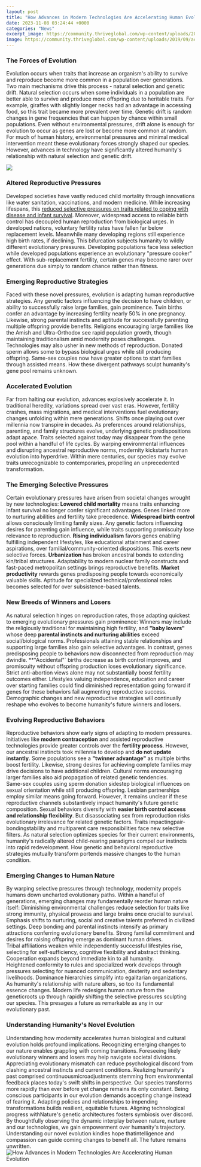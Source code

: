 ```yaml
---
layout: post
title: "How Advances in Modern Technologies Are Accelerating Human Evolution"
date: 2023-11-08 03:24:44 +0000
categories: "News"
excerpt_image: https://community.thriveglobal.com/wp-content/uploads/2019/09/accel-growth-chart.png
image: https://community.thriveglobal.com/wp-content/uploads/2019/09/accel-growth-chart.png
---
```


### The Forces of Evolution
Evolution occurs when traits that increase an organism's ability to survive and reproduce become more common in a population over generations. Two main mechanisms drive this process - natural selection and genetic drift. 
Natural selection occurs when some individuals in a population are better able to survive and produce more offspring due to heritable traits. For example, giraffes with slightly longer necks had an advantage in accessing food, so this trait became more prevalent over time. 
Genetic drift is random changes in gene frequencies that can happen by chance within small populations. Even without environmental pressures, drift alone is enough for evolution to occur as genes are lost or become more common at random.
For much of human history, environmental pressures and minimal medical intervention meant these evolutionary forces strongly shaped our species. However, advances in technology have significantly altered humanity's relationship with natural selection and genetic drift.

![](https://cdn-images-1.medium.com/max/1600/1*wtFvhdzSsWrGDPq-g4fhKw.gif)
### Altered Reproductive Pressures
Developed societies have vastly reduced child mortality through innovations like water sanitation, vaccinations, and modern medicine. While increasing lifespans, this [reduced selective pressures on traits related to coping with disease and infant survival](https://yt.io.vn/collection/agarwal). 
Moreover, widespread access to reliable birth control has decoupled human reproduction from biological urges. In developed nations, voluntary fertility rates have fallen far below replacement levels. Meanwhile many developing regions still experience high birth rates, if declining. 
This bifurcation subjects humanity to wildly different evolutionary pressures. Developing populations face less selection while developed populations experience an evolutionary "pressure cooker" effect. With sub-replacement fertility, certain genes may become rarer over generations due simply to random chance rather than fitness.
### Emerging Reproductive Strategies
Faced with these novel pressures, evolution is adapting human reproductive strategies. Any genetic factors influencing the decision to have children, or ability to successfully raise large families, gain prominence. 
Twin births confer an advantage by increasing fertility nearly 50% in one pregnancy. Likewise, strong parental instincts and aptitude for successfully parenting multiple offspring provide benefits. Religions encouraging large families like the Amish and Ultra-Orthodox see rapid population growth, though maintaining traditionalism amid modernity poses challenges.  
Technologies may also usher in new methods of reproduction. Donated sperm allows some to bypass biological urges while still producing offspring. Same-sex couples now have greater options to start families through assisted means. How these divergent pathways sculpt humanity's gene pool remains unknown.
### Accelerated Evolution
Far from halting our evolution, advances explosively accelerate it. In traditional heredity, variations spread over vast eras. However, fertility crashes, mass migrations, and medical interventions fuel evolutionary changes unfolding within mere generations.
Shifts once playing out over millennia now transpire in decades. As preferences around relationships, parenting, and family structures evolve, underlying genetic predispositions adapt apace. Traits selected against today may disappear from the gene pool within a handful of life cycles.
By warping environmental influences and disrupting ancestral reproductive norms, modernity kickstarts human evolution into hyperdrive. Within mere centuries, our species may evolve traits unrecognizable to contemporaries, propelling an unprecedented transformation.
### The Emerging Selective Pressures 
Certain evolutionary pressures have arisen from societal changes wrought by new technologies:
**Lowered child mortality** means traits enhancing infant survival no longer confer significant advantages. Genes linked more to nurturing abilities and fertility take precedence.
**Widespread birth control** allows consciously limiting family sizes. Any genetic factors influencing desires for parenting gain influence, while traits supporting promiscuity lose relevance to reproduction. 
**Rising individualism** favors genes enabling fulfilling independent lifestyles, like educational attainment and career aspirations, over familial/community-oriented dispositions. This exerts new selective forces.
**Urbanization** has broken ancestral bonds to extending kin/tribal structures. Adaptability to modern nuclear family constructs and fast-paced metropolitan settings brings reproductive benefits. 
**Market productivity** rewards genes predisposing people towards economically valuable skills. Aptitude for specialized technical/professional roles becomes selected for over subsistence-based talents.
### New Breeds of Winners and Losers  
As natural selection hinges on reproduction rates, those adapting quickest to emerging evolutionary pressures gain prominence:
Winners may include the religiously traditional for maintaining high fertility, and **"baby lovers"** whose deep **parental instincts and nurturing abilities** exceed social/biological norms. Professionals attaining stable relationships and supporting large families also gain selective advantages.
In contrast, genes predisposing people to behaviors now disconnected from reproduction may dwindle. **"Accidental"` births decrease as birth control improves, and promiscuity without offspring production loses evolutionary significance. Strict anti-abortion views alone may not substantially boost fertility outcomes either. 
Lifestyles valuing independence, education and career over starting families could find diminished representation going forward if genes for these behaviors fail augmenting reproductive success. Demographic changes and new reproductive strategies will continually reshape who evolves to become humanity's future winners and losers. 
### Evolving Reproductive Behaviors
Reproductive behaviors show early signs of adapting to modern pressures. Initiatives like **modern contraception** and assisted reproductive technologies provide greater controls over the **fertility process**. However, our ancestral instincts took millennia to develop and **do not update instantly**.
Some populations see a **"twinner advantage"** as multiple births boost fertility. Likewise, strong desires for achieving complete families may drive decisions to have additional children. Cultural norms encouraging larger families also aid propagation of related genetic tendencies.  
Same-sex couples using sperm donation sidestep biological influences on sexual orientation while still producing offspring. Lesbian partnerships employ similar means going forward. However, it remains unclear if these reproductive channels substantively impact humanity's future genetic composition. 
Sexual behaviors diversify with **easier birth control access and relationship flexibility**. But disassociating sex from reproduction risks evolutionary irrelevance for related genetic factors. Traits impactingpair-bondingstability and multiparent care responsibilities face new selective filters.
As natural selection optimizes species for their current environments, humanity's radically altered child-rearing paradigms compel our instincts into rapid redevelopment. How genetic and behavioral reproductive strategies mutually transform portends massive changes to the human condition.
### Emerging Changes to Human Nature
By warping selective pressures through technology, modernity propels humans down uncharted evolutionary paths. Within a handful of generations, emerging changes may fundamentally reorder human nature itself:
Diminishing environmental challenges reduce selection for traits like strong immunity, physical prowess and large brains once crucial to survival. Emphasis shifts to nurturing, social and creative talents preferred in civilized settings. 
Deep bonding and parental instincts intensify as primary attractions conferring evolutionary benefits. Strong familial commitment and desires for raising offspring emerge as dominant human drives.  
Tribal affiliations weaken while independently successful lifestyles rise, selecting for self-sufficiency, cognitive flexibility and abstract thinking. Cooperation expands beyond immediate kin to all humanity.  
Heightened conformity to rules and specialized work develops through pressures selecting for nuanced communication, dexterity and sedentary livelihoods. Dominance hierarchies simplify into egalitarian organizations.
As humanity's relationship with nature alters, so too its fundamental essence changes. Modern life redesigns human nature from the geneticroots up through rapidly shifting the selective pressures sculpting our species. This presages a future as remarkable as any in our evolutionary past.
### Understanding Humanity's Novel Evolution
Understanding how modernity accelerates human biological and cultural evolution holds profound implications. Recognizing emerging changes to our nature enables grappling with coming transitions.
Foreseeing likely evolutionary winners and losers may help navigate societal divisions. Appreciating evolutionary mismatch can reduce psychological discord from clashing ancestral instincts and current conditions. 
Realizing humanity's past comprised continuousmicroadjustments stemming from environmental feedback places today's swift shifts in perspective. Our species transforms more rapidly than ever before yet change remains its only constant.
Being conscious participants in our evolution demands accepting change instead of fearing it. Adapting policies and relationships to impending transformations builds resilient, equitable futures. Aligning technological progress withNature's genetic architectures fosters symbiosis over discord.
By thoughtfully observing the dynamic interplay between nature, nurture and our technologies, we gain empowerment over humanity's trajectory. Understanding our novel evolution kindles hope thatintelligence and compassion can guide coming changes to benefit all. The future remains unwritten.
![How Advances in Modern Technologies Are Accelerating Human Evolution](https://community.thriveglobal.com/wp-content/uploads/2019/09/accel-growth-chart.png)